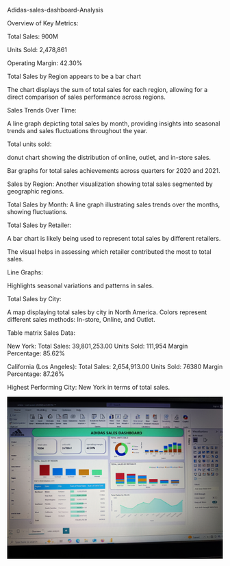 
Adidas-sales-dashboard-Analysis

Overview of Key Metrics:

Total Sales: 900M

Units Sold: 2,478,861

Operating Margin: 42.30%


Total Sales by Region appears to be a bar chart


The chart displays the sum of total sales for each region, allowing for a direct comparison of sales performance across regions.


Sales Trends Over Time:

A line graph depicting total sales by month, providing insights into seasonal trends and sales fluctuations throughout the year.

Total units sold:

donut chart showing the distribution of online, outlet, and in-store sales.

Bar graphs for total sales achievements across quarters for 2020 and 2021.

Sales by Region: Another visualization showing total sales segmented by geographic regions.


Total Sales by Month: A line graph illustrating sales trends over the months, showing fluctuations.


Total Sales by Retailer:

A bar chart is likely being used to represent total sales by different retailers.

The visual helps in assessing which retailer contributed the most to total sales.


Line Graphs:

Highlights seasonal variations and patterns in sales.


Total Sales by City:

A map displaying total sales by city in North America.
Colors represent different sales methods: In-store, Online, and Outlet.


Table matrix Sales Data:

New York:
Total Sales: 39,801,253.00
Units Sold: 111,954
Margin Percentage: 85.62%

California (Los Angeles):
Total Sales: 2,654,913.00
Units Sold: 76380
Margin Percentage: 87.26%


Highest Performing City: New York in terms of total sales.


![Alt Text](IMG_20250225_184522.jpg)


